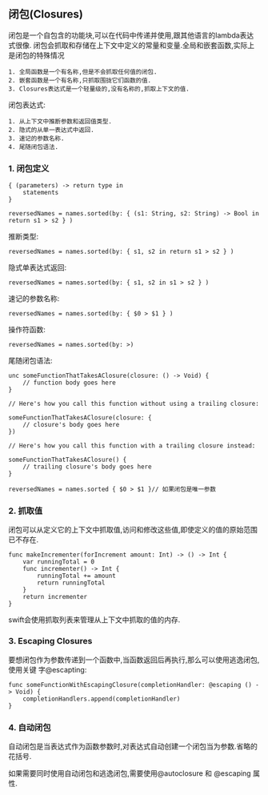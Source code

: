 ## 闭包(Closures)
闭包是一个自包含的功能块,可以在代码中传递并使用,跟其他语言的lambda表达式很像.
闭包会抓取和存储在上下文中定义的常量和变量.全局和嵌套函数,实际上是闭包的特殊情况

	1. 全局函数是一个有名称,但是不会抓取任何值的闭包.
	2. 嵌套函数是一个有名称,只抓取围拢它们函数的值.
	3. Closures表达式是一个轻量级的,没有名称的,抓取上下文的值.

闭包表达式:

	1. 从上下文中推断参数和返回值类型.
	2. 隐式的从单一表达式中返回.
	3. 速记的参数名称.
	4. 尾随闭包语法.


### 1. 闭包定义

	{ (parameters) -> return type in
		statements
	}

	reversedNames = names.sorted(by: { (s1: String, s2: String) -> Bool in return s1 > s2 } )

推断类型:

	reversedNames = names.sorted(by: { s1, s2 in return s1 > s2 } )

隐式单表达式返回:

	reversedNames = names.sorted(by: { s1, s2 in s1 > s2 } )

速记的参数名称:

	reversedNames = names.sorted(by: { $0 > $1 } )

操作符函数:

	reversedNames = names.sorted(by: >)

尾随闭包语法:

	unc someFunctionThatTakesAClosure(closure: () -> Void) {
	    // function body goes here
	}
	 
	// Here's how you call this function without using a trailing closure:
	 
	someFunctionThatTakesAClosure(closure: {
	    // closure's body goes here
	})
	 
	// Here's how you call this function with a trailing closure instead:
	 
	someFunctionThatTakesAClosure() {
	    // trailing closure's body goes here
	}

	reversedNames = names.sorted { $0 > $1 }// 如果闭包是唯一参数

### 2. 抓取值
闭包可以从定义它的上下文中抓取值,访问和修改这些值,即使定义的值的原始范围已不存在.

	func makeIncrementer(forIncrement amount: Int) -> () -> Int {
		var runningTotal = 0
		func incrementer() -> Int {
			runningTotal += amount
			return runningTotal
		}
		return incrementer
	}

swift会使用抓取列表来管理从上下文中抓取的值的内存.

### 3. Escaping Closures
要想闭包作为参数传递到一个函数中,当函数返回后再执行,那么可以使用逃逸闭包,使用关键
字@escapting:

	func someFunctionWithEscapingClosure(completionHandler: @escaping () -> Void) {
		completionHandlers.append(completionHandler)
	}

### 4. 自动闭包
自动闭包是当表达式作为函数参数时,对表达式自动创建一个闭包当为参数.省略的花括号.

如果需要同时使用自动闭包和逃逸闭包,需要使用@autoclosure 和 @escaping 属性.
